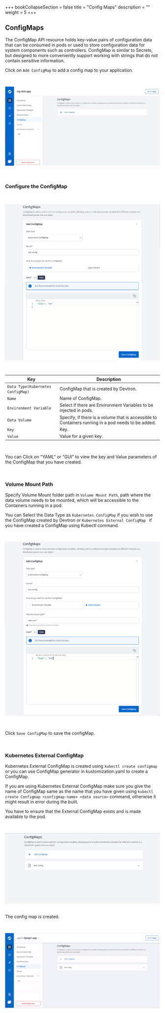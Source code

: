 +++
bookCollapseSection = false
title = "Config Maps"
description = ""
weight = 5
+++


## ConfigMaps

The ConfigMap API resource holds key-value pairs of configuration data that can be consumed in pods or used to store configuration data for system components such as controllers. ConfigMap is similar to Secrets, but designed to more conveniently support working with strings that do not contain sensitive information.

Click on `Add ConfigMap` to add a config map to your application.

&nbsp;&nbsp;

![Config Map](../../cf1.jpg "Create config map")

&nbsp;&nbsp;

### Configure the ConfigMap 

&nbsp;&nbsp;

![Config Map](../../config1.jpg "Create config map")

&nbsp;&nbsp;

Key  | Description
-----|-----
`Data Type(Kubernetes ConfigMap)` | ConfigMap that is created by Devtron.
`Name` | Name of ConfigMap.
`Environment Variable` | Select if there are Environment Variables to be injected in pods.
`Data Volume` | Specify, if there is a volume that is accessible to Containers running in a pod needs to be added.
`Key` | Key.
`Value` | Value for a given key.

<br />

You can Click on "YAML" or "GUI" to view the key and Value parameters of the ConfigMap that you have created.

<br />

### Volume Mount Path

Specify Volume Mount folder path in `Volume Mount Path`, path where the data volume needs to be mounted, which will be accessible to the Containers running in a pod.

You can Select the Data Type as `Kubernetes ConfigMap` if you wish to use the ConfigMap created by Devtron or `Kubernetes External ConfigMap ` if you have created a ConfigMap using Kubectl command. 

&nbsp;&nbsp;

![Data Volume](../../config2.jpg "Data Volume")

<br />

Click `Save ConfigMap` to save the configMap.

<br />

### Kubernetes External ConfigMap

Kubernetes External ConfigMap is created using `kubectl create configmap` or you can use ConfigMap generator in kustomization.yaml to create a ConfigMap.

If you are using Kubernetes External ConfigMap make sure you give the name of ConfigMap same as the name that you have given using `kubectl create Configmap <configmap-name> <data source>` command, otherwise it might result in error during the built.

You have to ensure that the External ConfigMap exists and is made available to the pod.

&nbsp;&nbsp;

![Config Map Added](../../config4.jpg "Config Map is added")

<br />
The config map is created.

&nbsp;&nbsp;

![Config Map Added](../../arora2.gif "Config Map is added")



